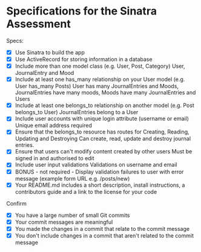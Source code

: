 # Specifications for the Sinatra Assessment

Specs:
- [x] Use Sinatra to build the app
- [x] Use ActiveRecord for storing information in a database
- [x] Include more than one model class (e.g. User, Post, Category)
    User, JournalEntry and Mood
- [x] Include at least one has_many relationship on your User model (e.g. User has_many Posts)
    User has many JournalEntries and Moods, JournalEntries have many moods, Moods have many JournalEntries and Users
- [x] Include at least one belongs_to relationship on another model (e.g. Post belongs_to User)
    JournalEntries belong to a User
- [x] Include user accounts with unique login attribute (username or email)
    Unique email address required
- [x] Ensure that the belongs_to resource has routes for Creating, Reading, Updating and Destroying
    Can create, read, update and destroy journal entries.
- [x] Ensure that users can't modify content created by other users
    Must be signed in and authorised to edit
- [x] Include user input validations
    Validations on username and email
- [x] BONUS - not required - Display validation failures to user with error message (example form URL e.g. /posts/new)
- [x] Your README.md includes a short description, install instructions, a contributors guide and a link to the license for your code

Confirm
- [x] You have a large number of small Git commits
- [x] Your commit messages are meaningful
- [x] You made the changes in a commit that relate to the commit message
- [x] You don't include changes in a commit that aren't related to the commit message